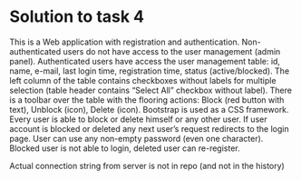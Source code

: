 # Solution to task 4

This is a Web application with registration and authentication.
Non-authenticated users do not have access to the user management (admin panel).
Authenticated users have access the user management table: id, name, e-mail, last login time, registration time, status (active/blocked).
The left column of the table contains checkboxes without labels for multiple selection (table header contains “Select All” checkbox without label).
There is a toolbar over the table with the flooring actions: Block (red button with text), Unblock (icon), Delete (icon).
Bootstrap is used as a CSS framework.
Every user is able to block or delete himself or any other user.
If user account is blocked or deleted any next user’s request redirects to the login page.
User can use any non-empty password (even one character).
Blocked user is not able to login, deleted user can re-register.

Actual connection string from server is not in repo (and not in the history)